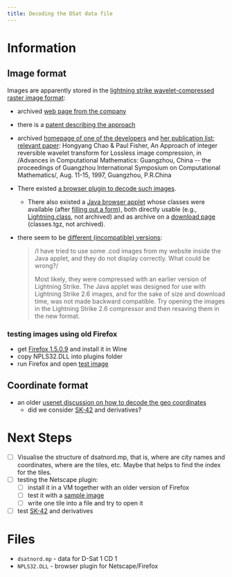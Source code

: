 ```yaml
---
title: Decoding the DSat data file
---
```


# Information

## Image format

Images are apparently stored in the [lightning strike wavelet-compressed
raster image
format](http://justsolve.archiveteam.org/wiki/Lightning_Strike):

-   archived [web page from the
    company](https://web.archive.org/web/19970613234152/http://www.infinop.com/nhtml/lsinfo.shtml)

-   there is a [patent describing the
    approach](https://patents.google.com/patent/WO1998040842A1)

-   archived [homepage of one of the
    developers](https://web.archive.org/web/19990220121339/http://www.compsci.com/%7Echao/)
    and [her publication
    list](https://web.archive.org/web/19990220160521/http://www.compsci.com/%7Echao/Publication/);
    [relevant
    paper](https://citeseerx.ist.psu.edu/document?repid=rep1&type=pdf&doi=3c08d5095a328950539dd8aa13cd11c5d05063f7):
    Hongyang Chao & Paul Fisher, An Approach of integer reversible
    wavelet transform for Lossless image compression, in /Advances in
    Computational Mathematics: Guangzhou, China -- the proceedings of
    Guangzhou International Symposium on Computational Mathematics/,
    Aug. 11-15, 1997, Guangzhou, P.R.China

-   There existed [a browser plugin to decode such
    images](ftp://ftp.sunet.se/mirror/archive/ftp.sunet.se/pub/pc/windows/winsock-indstate/Windows95/WWW-Browsers/Plug-In/).

    -   There also existed a [Java browser
        applet](https://web.archive.org/web/19970613234343/http://www.infinop.com/nhtml/java/index.shtml)
        whose classes were available (after [filling out a
        form](https://web.archive.org/web/19970613235015/http://www.infinop.com/nhtml/download.shtml)),
        both directly usable (e.g.,
        [Lightning.class](https://web.archive.org/web/19970613234343/http://www.infinop.com/nhtml/java/Lightning.class),
        not archived) and as archive on a [download
        page](https://web.archive.org/web/19970613234713/http://www.infinop.com/nhtml/download.shtml)
        (classes.tgz, not archived).

-   there seem to be [different (incompatible)
    versions](https://web.archive.org/web/19970613235015/http://www.infinop.com/nhtml/javafaq.shtml):

    > /I have tried to use some .cod images from my website inside the
    > Java applet, and they do not display correctly. What could be
    > wrong?/
    >
    > Most likely, they were compressed with an earlier version of
    > Lightning Strike. The Java applet was designed for use with
    > Lightning Strike 2.6 images, and for the sake of size and download
    > time, was not made backward compatible. Try opening the images in
    > the Lightning Strike 2.6 compressor and then resaving them in the
    > new format.

### testing images using old Firefox

-   get [Firefox
    1.5.0.9](https://ftp.mozilla.org/pub/firefox/releases/1.5.0.9/win32/en-GB/)
    and install it in Wine
-   copy NPLS32.DLL into plugins folder
-   run Firefox and open [test
    image](https://entropymine.com/samples/cod/fox.cod)

## Coordinate format

-   an older [usenet discussion on how to decode the geo
    coordinates](https://groups.google.com/g/de.org.ccc/c/xlaNafyxmrM/m/hXZj7J5ksc8J)
    -   did we consider
        [SK-42](https://en.wikipedia.org/wiki/SK-42_reference_system)
        and derivatives?

# Next Steps

-   [ ] Visualise the structure of dsatnord.mp, that is, where are city
    names and coordinates, where are the tiles, etc. Maybe that helps to
    find the index for the tiles.
-   [ ] testing the Netscape plugin:
    -   [ ] install it in a VM together with an older version of Firefox
    -   [ ] test it with a [sample
        image](http://justsolve.archiveteam.org/wiki/Lightning_Strike)
    -   [ ] write one tile into a file and try to open it
-   [ ] test
    [SK-42](https://en.wikipedia.org/wiki/SK-42_reference_system) and
    derivatives

# Files

-   `dsatnord.mp` - data for D-Sat 1 CD 1
-   `NPLS32.DLL` - browser plugin for Netscape/Firefox

